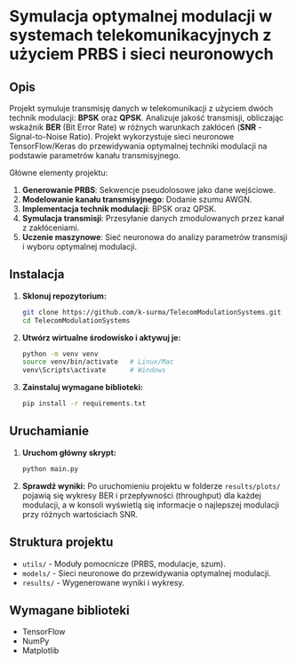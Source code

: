 # Symulacja optymalnej modulacji w systemach telekomunikacyjnych z użyciem PRBS i sieci neuronowych

## Opis
Projekt symuluje transmisję danych w telekomunikacji z użyciem dwóch technik modulacji: **BPSK** oraz **QPSK**. Analizuje jakość transmisji, obliczając wskaźnik **BER** (Bit Error Rate) w różnych warunkach zakłóceń (**SNR** - Signal-to-Noise Ratio). Projekt wykorzystuje sieci neuronowe TensorFlow/Keras do przewidywania optymalnej techniki modulacji na podstawie parametrów kanału transmisyjnego.

Główne elementy projektu:
1. **Generowanie PRBS**: Sekwencje pseudolosowe jako dane wejściowe.
2. **Modelowanie kanału transmisyjnego**: Dodanie szumu AWGN.
3. **Implementacja technik modulacji**: BPSK oraz QPSK.
4. **Symulacja transmisji**: Przesyłanie danych zmodulowanych przez kanał z zakłóceniami.
5. **Uczenie maszynowe**: Sieć neuronowa do analizy parametrów transmisji i wyboru optymalnej modulacji.

## Instalacja
1. **Sklonuj repozytorium:**
   ```bash
   git clone https://github.com/k-surma/TelecomModulationSystems.git
   cd TelecomModulationSystems
   ```
2. **Utwórz wirtualne środowisko i aktywuj je:**
    ```bash
    python -m venv venv
    source venv/bin/activate   # Linux/Mac
    venv\Scripts\activate      # Windows
    ```
3. **Zainstaluj wymagane biblioteki:**
    ```bash
    pip install -r requirements.txt
    ```

## Uruchamianie
1. **Uruchom główny skrypt:**
    ```bash
    python main.py
    ```
2. **Sprawdź wyniki:**
Po uruchomieniu projektu w folderze `results/plots/` pojawią się wykresy BER i przepływności (throughput) dla każdej modulacji, a w konsoli wyświetlą się informacje o najlepszej modulacji przy różnych wartościach SNR.


## Struktura projektu
- `utils/` - Moduły pomocnicze (PRBS, modulacje, szum).
- `models/` - Sieci neuronowe do przewidywania optymalnej modulacji.
- `results/` - Wygenerowane wyniki i wykresy.

## Wymagane biblioteki
- TensorFlow
- NumPy
- Matplotlib
